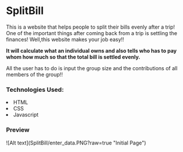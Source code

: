 # SplitBill
This is a website that helps people to split their bills evenly after a trip!  
One of the important things after coming back from a trip is settling the finances! Well,this website makes your job easy!!  

<b> It will calculate what an individual owns and also tells who has to pay whom how much so that the total bill is settled evenly.</b>  

All the user has to do is input the group size and the contributions of all members of the group!!

<h3>Technologies Used:</h3>
<li>HTML
<li>CSS
<li>Javascript

  <h3> Preview </h3>
  ![Alt text](SplitBill/enter_data.PNG?raw=true "Initial Page")


